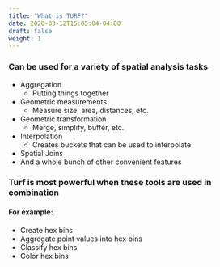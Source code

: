```yaml
---
title: "What is TURF?"
date: 2020-03-12T15:05:04-04:00
draft: false
weight: 1
---
```


### Can be used for a variety of spatial analysis tasks
* Aggregation
  * Putting things together
* Geometric measurements
  * Measure size, area, distances, etc.
* Geometric transformation
  * Merge, simplify, buffer, etc.
* Interpolation
  * Creates buckets that can be used to interpolate
* Spatial Joins
* And a whole bunch of other convenient features

### Turf is most powerful when these tools are used in combination
#### For example:
* Create hex bins
* Aggregate point values into hex bins
* Classify hex bins
* Color hex bins
